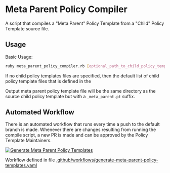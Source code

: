 # Meta Parent Policy Compiler

A script that compiles a "Meta Parent" Policy Template from a "Child" Policy Template source file.

## Usage

Basic Usage:

```sh
ruby meta_parent_policy_compiler.rb [optional_path_to_child_policy_template] [optional_path_to_child_policy_template] ...
```

If no child policy templates files are specified, then the default list of child policy template files that is defined in the

Output meta parent policy template file will be the same directory as the source child policy template but with a `_meta_parent.pt` suffix.

## Automated Workflow

There is an automated workflow that runs every time a push to the default branch is made.  Whenever there are changes resulting from running the compile script, a new PR is made and can be approved by the Policy Template Maintainers.

[![Generate Meta Parent Policy Templates](https://github.com/flexera-public/policy_templates/actions/workflows/generate-meta-parent-policy-templates.yaml/badge.svg?event=push)](https://github.com/flexera-public/policy_templates/actions/workflows/generate-meta-parent-policy-templates.yaml)

Workflow defined in file [.github/workflows/generate-meta-parent-policy-templates.yaml](https://github.com/flexera-public/policy_templates/blob/master/.github/workflows/generate-meta-parent-policy-templates.yaml)
